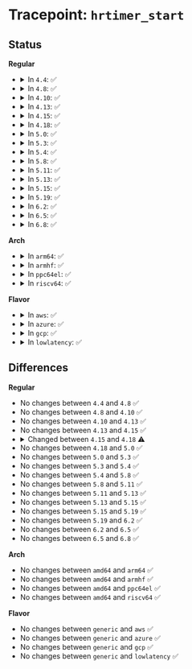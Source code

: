 # Tracepoint: <code>hrtimer_start</code>

## Status
<b>Regular</b>
<ul>
<li>
<details>
<summary>In <code>4.4</code>: ✅</summary>

Event:

```c
struct trace_event_raw_hrtimer_start {
    struct trace_entry ent;
    void *hrtimer;
    void *function;
    s64 expires;
    s64 softexpires;
    char __data[0];
};
```
Function:

```c
void trace_event_raw_event_hrtimer_start(void *__data, struct hrtimer *hrtimer);
```
</details>
</li>
<li>
<details>
<summary>In <code>4.8</code>: ✅</summary>

Event:

```c
struct trace_event_raw_hrtimer_start {
    struct trace_entry ent;
    void *hrtimer;
    void *function;
    s64 expires;
    s64 softexpires;
    char __data[0];
};
```
Function:

```c
void trace_event_raw_event_hrtimer_start(void *__data, struct hrtimer *hrtimer);
```
</details>
</li>
<li>
<details>
<summary>In <code>4.10</code>: ✅</summary>

Event:

```c
struct trace_event_raw_hrtimer_start {
    struct trace_entry ent;
    void *hrtimer;
    void *function;
    s64 expires;
    s64 softexpires;
    char __data[0];
};
```
Function:

```c
void trace_event_raw_event_hrtimer_start(void *__data, struct hrtimer *hrtimer);
```
</details>
</li>
<li>
<details>
<summary>In <code>4.13</code>: ✅</summary>

Event:

```c
struct trace_event_raw_hrtimer_start {
    struct trace_entry ent;
    void *hrtimer;
    void *function;
    s64 expires;
    s64 softexpires;
    char __data[0];
};
```
Function:

```c
void trace_event_raw_event_hrtimer_start(void *__data, struct hrtimer *hrtimer);
```
</details>
</li>
<li>
<details>
<summary>In <code>4.15</code>: ✅</summary>

Event:

```c
struct trace_event_raw_hrtimer_start {
    struct trace_entry ent;
    void *hrtimer;
    void *function;
    s64 expires;
    s64 softexpires;
    char __data[0];
};
```
Function:

```c
void trace_event_raw_event_hrtimer_start(void *__data, struct hrtimer *hrtimer);
```
</details>
</li>
<li>
<details>
<summary>In <code>4.18</code>: ✅</summary>

Event:

```c
struct trace_event_raw_hrtimer_start {
    struct trace_entry ent;
    void *hrtimer;
    void *function;
    s64 expires;
    s64 softexpires;
    enum hrtimer_mode mode;
    char __data[0];
};
```
Function:

```c
void trace_event_raw_event_hrtimer_start(void *__data, struct hrtimer *hrtimer, enum hrtimer_mode mode);
```
</details>
</li>
<li>
<details>
<summary>In <code>5.0</code>: ✅</summary>

Event:

```c
struct trace_event_raw_hrtimer_start {
    struct trace_entry ent;
    void *hrtimer;
    void *function;
    s64 expires;
    s64 softexpires;
    enum hrtimer_mode mode;
    char __data[0];
};
```
Function:

```c
void trace_event_raw_event_hrtimer_start(void *__data, struct hrtimer *hrtimer, enum hrtimer_mode mode);
```
</details>
</li>
<li>
<details>
<summary>In <code>5.3</code>: ✅</summary>

Event:

```c
struct trace_event_raw_hrtimer_start {
    struct trace_entry ent;
    void *hrtimer;
    void *function;
    s64 expires;
    s64 softexpires;
    enum hrtimer_mode mode;
    char __data[0];
};
```
Function:

```c
void trace_event_raw_event_hrtimer_start(void *__data, struct hrtimer *hrtimer, enum hrtimer_mode mode);
```
</details>
</li>
<li>
<details>
<summary>In <code>5.4</code>: ✅</summary>

Event:

```c
struct trace_event_raw_hrtimer_start {
    struct trace_entry ent;
    void *hrtimer;
    void *function;
    s64 expires;
    s64 softexpires;
    enum hrtimer_mode mode;
    char __data[0];
};
```
Function:

```c
void trace_event_raw_event_hrtimer_start(void *__data, struct hrtimer *hrtimer, enum hrtimer_mode mode);
```
</details>
</li>
<li>
<details>
<summary>In <code>5.8</code>: ✅</summary>

Event:

```c
struct trace_event_raw_hrtimer_start {
    struct trace_entry ent;
    void *hrtimer;
    void *function;
    s64 expires;
    s64 softexpires;
    enum hrtimer_mode mode;
    char __data[0];
};
```
Function:

```c
void trace_event_raw_event_hrtimer_start(void *__data, struct hrtimer *hrtimer, enum hrtimer_mode mode);
```
</details>
</li>
<li>
<details>
<summary>In <code>5.11</code>: ✅</summary>

Event:

```c
struct trace_event_raw_hrtimer_start {
    struct trace_entry ent;
    void *hrtimer;
    void *function;
    s64 expires;
    s64 softexpires;
    enum hrtimer_mode mode;
    char __data[0];
};
```
Function:

```c
void trace_event_raw_event_hrtimer_start(void *__data, struct hrtimer *hrtimer, enum hrtimer_mode mode);
```
</details>
</li>
<li>
<details>
<summary>In <code>5.13</code>: ✅</summary>

Event:

```c
struct trace_event_raw_hrtimer_start {
    struct trace_entry ent;
    void *hrtimer;
    void *function;
    s64 expires;
    s64 softexpires;
    enum hrtimer_mode mode;
    char __data[0];
};
```
Function:

```c
void trace_event_raw_event_hrtimer_start(void *__data, struct hrtimer *hrtimer, enum hrtimer_mode mode);
```
</details>
</li>
<li>
<details>
<summary>In <code>5.15</code>: ✅</summary>

Event:

```c
struct trace_event_raw_hrtimer_start {
    struct trace_entry ent;
    void *hrtimer;
    void *function;
    s64 expires;
    s64 softexpires;
    enum hrtimer_mode mode;
    char __data[0];
};
```
Function:

```c
void trace_event_raw_event_hrtimer_start(void *__data, struct hrtimer *hrtimer, enum hrtimer_mode mode);
```
</details>
</li>
<li>
<details>
<summary>In <code>5.19</code>: ✅</summary>

Event:

```c
struct trace_event_raw_hrtimer_start {
    struct trace_entry ent;
    void *hrtimer;
    void *function;
    s64 expires;
    s64 softexpires;
    enum hrtimer_mode mode;
    char __data[0];
};
```
Function:

```c
void trace_event_raw_event_hrtimer_start(void *__data, struct hrtimer *hrtimer, enum hrtimer_mode mode);
```
</details>
</li>
<li>
<details>
<summary>In <code>6.2</code>: ✅</summary>

Event:

```c
struct trace_event_raw_hrtimer_start {
    struct trace_entry ent;
    void *hrtimer;
    void *function;
    s64 expires;
    s64 softexpires;
    enum hrtimer_mode mode;
    char __data[0];
};
```
Function:

```c
void trace_event_raw_event_hrtimer_start(void *__data, struct hrtimer *hrtimer, enum hrtimer_mode mode);
```
</details>
</li>
<li>
<details>
<summary>In <code>6.5</code>: ✅</summary>

Event:

```c
struct trace_event_raw_hrtimer_start {
    struct trace_entry ent;
    void *hrtimer;
    void *function;
    s64 expires;
    s64 softexpires;
    enum hrtimer_mode mode;
    char __data[0];
};
```
Function:

```c
void trace_event_raw_event_hrtimer_start(void *__data, struct hrtimer *hrtimer, enum hrtimer_mode mode);
```
</details>
</li>
<li>
<details>
<summary>In <code>6.8</code>: ✅</summary>

Event:

```c
struct trace_event_raw_hrtimer_start {
    struct trace_entry ent;
    void *hrtimer;
    void *function;
    s64 expires;
    s64 softexpires;
    enum hrtimer_mode mode;
    char __data[0];
};
```
Function:

```c
void trace_event_raw_event_hrtimer_start(void *__data, struct hrtimer *hrtimer, enum hrtimer_mode mode);
```
</details>
</li>
</ul>
<b>Arch</b>
<ul>
<li>
<details>
<summary>In <code>arm64</code>: ✅</summary>

Event:

```c
struct trace_event_raw_hrtimer_start {
    struct trace_entry ent;
    void *hrtimer;
    void *function;
    s64 expires;
    s64 softexpires;
    enum hrtimer_mode mode;
    char __data[0];
};
```
Function:

```c
void trace_event_raw_event_hrtimer_start(void *__data, struct hrtimer *hrtimer, enum hrtimer_mode mode);
```
</details>
</li>
<li>
<details>
<summary>In <code>armhf</code>: ✅</summary>

Event:

```c
struct trace_event_raw_hrtimer_start {
    struct trace_entry ent;
    void *hrtimer;
    void *function;
    s64 expires;
    s64 softexpires;
    enum hrtimer_mode mode;
    char __data[0];
};
```
Function:

```c
void trace_event_raw_event_hrtimer_start(void *__data, struct hrtimer *hrtimer, enum hrtimer_mode mode);
```
</details>
</li>
<li>
<details>
<summary>In <code>ppc64el</code>: ✅</summary>

Event:

```c
struct trace_event_raw_hrtimer_start {
    struct trace_entry ent;
    void *hrtimer;
    void *function;
    s64 expires;
    s64 softexpires;
    enum hrtimer_mode mode;
    char __data[0];
};
```
Function:

```c
void trace_event_raw_event_hrtimer_start(void *__data, struct hrtimer *hrtimer, enum hrtimer_mode mode);
```
</details>
</li>
<li>
<details>
<summary>In <code>riscv64</code>: ✅</summary>

Event:

```c
struct trace_event_raw_hrtimer_start {
    struct trace_entry ent;
    void *hrtimer;
    void *function;
    s64 expires;
    s64 softexpires;
    enum hrtimer_mode mode;
    char __data[0];
};
```
Function:

```c
void trace_event_raw_event_hrtimer_start(void *__data, struct hrtimer *hrtimer, enum hrtimer_mode mode);
```
</details>
</li>
</ul>
<b>Flavor</b>
<ul>
<li>
<details>
<summary>In <code>aws</code>: ✅</summary>

Event:

```c
struct trace_event_raw_hrtimer_start {
    struct trace_entry ent;
    void *hrtimer;
    void *function;
    s64 expires;
    s64 softexpires;
    enum hrtimer_mode mode;
    char __data[0];
};
```
Function:

```c
void trace_event_raw_event_hrtimer_start(void *__data, struct hrtimer *hrtimer, enum hrtimer_mode mode);
```
</details>
</li>
<li>
<details>
<summary>In <code>azure</code>: ✅</summary>

Event:

```c
struct trace_event_raw_hrtimer_start {
    struct trace_entry ent;
    void *hrtimer;
    void *function;
    s64 expires;
    s64 softexpires;
    enum hrtimer_mode mode;
    char __data[0];
};
```
Function:

```c
void trace_event_raw_event_hrtimer_start(void *__data, struct hrtimer *hrtimer, enum hrtimer_mode mode);
```
</details>
</li>
<li>
<details>
<summary>In <code>gcp</code>: ✅</summary>

Event:

```c
struct trace_event_raw_hrtimer_start {
    struct trace_entry ent;
    void *hrtimer;
    void *function;
    s64 expires;
    s64 softexpires;
    enum hrtimer_mode mode;
    char __data[0];
};
```
Function:

```c
void trace_event_raw_event_hrtimer_start(void *__data, struct hrtimer *hrtimer, enum hrtimer_mode mode);
```
</details>
</li>
<li>
<details>
<summary>In <code>lowlatency</code>: ✅</summary>

Event:

```c
struct trace_event_raw_hrtimer_start {
    struct trace_entry ent;
    void *hrtimer;
    void *function;
    s64 expires;
    s64 softexpires;
    enum hrtimer_mode mode;
    char __data[0];
};
```
Function:

```c
void trace_event_raw_event_hrtimer_start(void *__data, struct hrtimer *hrtimer, enum hrtimer_mode mode);
```
</details>
</li>
</ul>

## Differences
<b>Regular</b>
<ul>
<li>
No changes between <code>4.4</code> and <code>4.8</code> ✅
</li>
<li>
No changes between <code>4.8</code> and <code>4.10</code> ✅
</li>
<li>
No changes between <code>4.10</code> and <code>4.13</code> ✅
</li>
<li>
No changes between <code>4.13</code> and <code>4.15</code> ✅
</li>
<li>
<details>
<summary>Changed between <code>4.15</code> and <code>4.18</code> ⚠️</summary>
<ul>
<li>
<b>Event changed. </b>
</li>
<li>
<b>Field added. </b>
<code>enum hrtimer_mode mode</code>
</li>
<li>
<b>Func changed. </b>
</li>
<li>
<b>Param added. </b>
<code>enum hrtimer_mode mode</code>
</li>
</ul>
</details>
</li>
<li>
No changes between <code>4.18</code> and <code>5.0</code> ✅
</li>
<li>
No changes between <code>5.0</code> and <code>5.3</code> ✅
</li>
<li>
No changes between <code>5.3</code> and <code>5.4</code> ✅
</li>
<li>
No changes between <code>5.4</code> and <code>5.8</code> ✅
</li>
<li>
No changes between <code>5.8</code> and <code>5.11</code> ✅
</li>
<li>
No changes between <code>5.11</code> and <code>5.13</code> ✅
</li>
<li>
No changes between <code>5.13</code> and <code>5.15</code> ✅
</li>
<li>
No changes between <code>5.15</code> and <code>5.19</code> ✅
</li>
<li>
No changes between <code>5.19</code> and <code>6.2</code> ✅
</li>
<li>
No changes between <code>6.2</code> and <code>6.5</code> ✅
</li>
<li>
No changes between <code>6.5</code> and <code>6.8</code> ✅
</li>
</ul>
<b>Arch</b>
<ul>
<li>
No changes between <code>amd64</code> and <code>arm64</code> ✅
</li>
<li>
No changes between <code>amd64</code> and <code>armhf</code> ✅
</li>
<li>
No changes between <code>amd64</code> and <code>ppc64el</code> ✅
</li>
<li>
No changes between <code>amd64</code> and <code>riscv64</code> ✅
</li>
</ul>
<b>Flavor</b>
<ul>
<li>
No changes between <code>generic</code> and <code>aws</code> ✅
</li>
<li>
No changes between <code>generic</code> and <code>azure</code> ✅
</li>
<li>
No changes between <code>generic</code> and <code>gcp</code> ✅
</li>
<li>
No changes between <code>generic</code> and <code>lowlatency</code> ✅
</li>
</ul>
